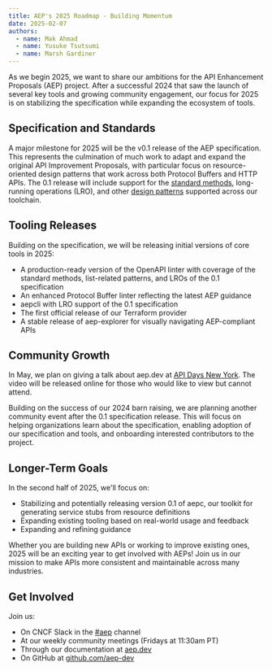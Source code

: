 ```yaml
---
title: AEP's 2025 Roadmap - Building Momentum
date: 2025-02-07
authors:
  - name: Mak Ahmad
  - name: Yusuke Tsutsumi
  - name: Marsh Gardiner
---
```


As we begin 2025, we want to share our ambitions for the API Enhancement
Proposals (AEP) project. After a successful 2024 that saw the launch of several
key tools and growing community engagement, our focus for 2025 is on
stabilizing the specification while expanding the ecosystem of tools.

## Specification and Standards

A major milestone for 2025 will be the v0.1 release of the AEP specification.
This represents the culmination of much work to adapt and expand the original
API Improvement Proposals, with particular focus on resource-oriented design
patterns that work across both Protocol Buffers and HTTP APIs. The 0.1 release
will include support for the [standard methods](https://aep.dev/130/),
long-running operations (LRO), and other
[design patterns](https://aep.dev/general/#design-patterns) supported across
our toolchain.

## Tooling Releases

Building on the specification, we will be releasing initial versions of core
tools in 2025:

- A production-ready version of the OpenAPI linter with coverage of the
  standard methods, list-related patterns, and LROs of the 0.1 specification
- An enhanced Protocol Buffer linter reflecting the latest AEP guidance
- aepcli with LRO support of the 0.1 specification
- The first official release of our Terraform provider
- A stable release of aep-explorer for visually navigating AEP-compliant APIs

## Community Growth

In May, we plan on giving a talk about aep.dev at
[API Days New York](https://www.apidays.global/new-york/). The video will be
released online for those who would like to view but cannot attend.

Building on the success of our 2024 barn raising, we are planning another
community event after the 0.1 specification release. This will focus on helping
organizations learn about the specification, enabling adoption of our
specification and tools, and onboarding interested contributors to the project.

## Longer-Term Goals

In the second half of 2025, we'll focus on:

- Stabilizing and potentially releasing version 0.1 of aepc, our toolkit for
  generating service stubs from resource definitions
- Expanding existing tooling based on real-world usage and feedback
- Expanding and refining guidance

Whether you are building new APIs or working to improve existing ones, 2025
will be an exciting year to get involved with AEPs\! Join us in our mission to
make APIs more consistent and maintainable across many industries.

## Get Involved

Join us:

- On CNCF Slack in the
  [\#aep](https://cloud-native.slack.com/archives/C04TX46UCTV) channel
- At our weekly community meetings (Fridays at 11:30am PT)
- Through our documentation at [aep.dev](http://aep.dev)
- On GitHub at [github.com/aep-dev](http://github.com/aep-dev)
